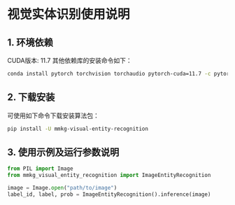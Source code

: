 # 视觉实体识别使用说明

## 1. 环境依赖

CUDA版本: 11.7
其他依赖库的安装命令如下：

```bash
conda install pytorch torchvision torchaudio pytorch-cuda=11.7 -c pytorch -c nvidia
```

## 2. 下载安装

可使用如下命令下载安装算法包：
```bash
pip install -U mmkg-visual-entity-recognition
```

## 3. 使用示例及运行参数说明

```python
from PIL import Image
from mmkg_visual_entity_recognition import ImageEntityRecognition

image = Image.open("path/to/image")
label_id, label, prob = ImageEntityRecognition().inference(image)
```
